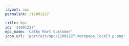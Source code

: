 ```yaml
---
layout: npc
permalink: /11001227

title: Npc
id: '11001227'
npc_name: 'Cathy Mart Customer'
icon_url: 'portrait/npc/11001227_moropapa_local3_p.png'
---
```

